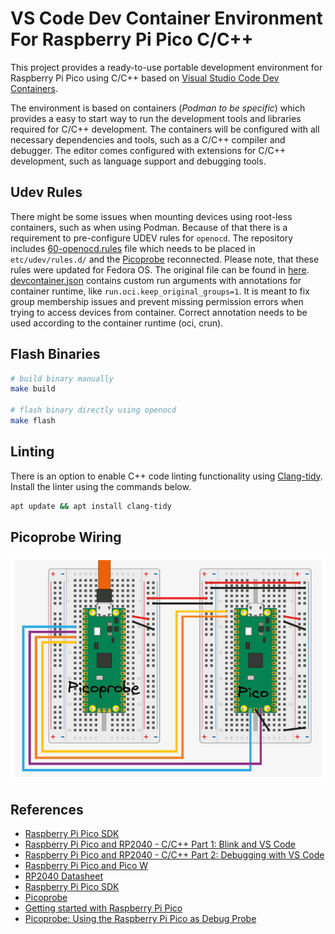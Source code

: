 # VS Code Dev Container Environment For Raspberry Pi Pico C/C++

This project provides a ready-to-use portable development environment for Raspberry Pi Pico using C/C++ based on [Visual Studio Code Dev Containers](https://code.visualstudio.com/docs/devcontainers/containers).

The environment is based on containers (*Podman to be specific*) which provides a easy to start way to run the development tools and libraries required for C/C++ development. The containers will be configured with all necessary dependencies and tools, such as a C/C++ compiler and debugger. The editor comes configured with extensions for C/C++ development, such as language support and debugging tools.

## Udev Rules

There might be some issues when mounting devices using root-less containers, such as when using Podman. Because of that there is a requirement to pre-configure UDEV rules for `openocd`. The repository includes [60-openocd.rules](./60-openocd.rules) file which needs to be placed in `etc/udev/rules.d/` and the [Picoprobe](https://github.com/raspberrypi/picoprobe) reconnected. Please note, that these rules were updated for Fedora OS. The original file can be found in [here](https://raw.githubusercontent.com/raspberrypi/openocd/rp2040/contrib/60-openocd.rules). [devcontainer.json](./devcontainer.json) contains custom run arguments with annotations for container runtime, like `run.oci.keep_original_groups=1`. It is meant to fix group membership issues and prevent missing permission errors when trying to access devices from container. Correct annotation needs to be used according to the container runtime (oci, crun).


## Flash Binaries

```bash
# build binary manually
make build

# flash binary directly using openocd
make flash
```

## Linting

There is an option to enable C++ code linting functionality using [Clang-tidy](https://clang.llvm.org/extra/clang-tidy/). Install the linter using the commands below.

```bash
apt update && apt install clang-tidy

```

## Picoprobe Wiring

![wiring diagram](./picoprobe-conncetion.png)


## References

- [Raspberry Pi Pico SDK](https://github.com/raspberrypi/pico-sdk)
- [Raspberry Pi Pico and RP2040 - C/C++ Part 1: Blink and VS Code](https://www.digikey.lt/en/maker/projects/raspberry-pi-pico-and-rp2040-cc-part-1-blink-and-vs-code/7102fb8bca95452e9df6150f39ae8422)
- [Raspberry Pi Pico and RP2040 - C/C++ Part 2: Debugging with VS Code](https://www.digikey.be/en/maker/projects/raspberry-pi-pico-and-rp2040-cc-part-2-debugging-with-vs-code/470abc7efb07432b82c95f6f67f184c0)
- [Raspberry Pi Pico and Pico W](https://www.raspberrypi.com/documentation/microcontrollers/raspberry-pi-pico.html)
- [RP2040 Datasheet](https://datasheets.raspberrypi.com/rp2040/rp2040-datasheet.pdf)
- [Raspberry Pi Pico SDK](https://github.com/raspberrypi/pico-sdk)
- [Picoprobe](https://github.com/raspberrypi/picoprobe)
- [Getting started with Raspberry Pi Pico](https://datasheets.raspberrypi.com/pico/getting-started-with-pico.pdf)
- [Picoprobe: Using the Raspberry Pi Pico as Debug Probe](https://mcuoneclipse.com/2022/09/17/picoprobe-using-the-raspberry-pi-pico-as-debug-probe/)

